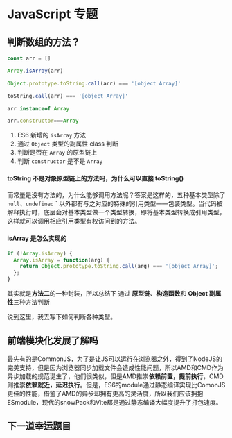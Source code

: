 # JavaScript 专题

## 判断数组的方法？

```JavaScript
const arr = []

Array.isArray(arr)

Object.prototype.toString.call(arr) === '[object Array]'

toString.call(arr) === '[object Array]'

arr instanceof Array

arr.constructor===Array

```

1. ES6 新增的 `isArray` 方法
2. 通过 `Object` 类型的副属性 class 判断
3. 判断是否在 `Array` 的原型链上
4. 判断 `constructor` 是不是 `Array`

#### toString 不是对象原型链上的方法吗，为什么可以直接 toString()

而常量是没有方法的，为什么能够调用方法呢？答案是这样的，五种基本类型除了 `null`、`undefined` ` 以外都有与之对应的特殊的引用类型——包装类型。当代码被解释执行时，底层会对基本类型做一个类型转换，即将基本类型转换成引用类型，这样就可以调用相应引用类型有权访问到的方法。

#### isArray 是怎么实现的

```JavaScript
if (!Array.isArray) {
  Array.isArray = function(arg) {
    return Object.prototype.toString.call(arg) === '[object Array]';
  };
}
```

其实就是**方法二**的一种封装，所以总结下 通过 **原型链**、**构造函数**和 **Object 副属性**三种方法判断

说到这里，我去写下如何判断各种类型。

## 前端模块化发展了解吗

最先有的是CommonJS，为了是让JS可以运行在浏览器之外，得到了NodeJS的完美支持，但是因为浏览器同步加载文件会造成性能问题，所以AMD和CMD作为异步加载的规范诞生了，他们很类似，但是AMD推崇**依赖前置，提前执行**，CMD则推崇**依赖就近，延迟执行**。但是，ES6的module通过静态编译实现比ComonJS更佳的性能，借鉴了AMD的异步却拥有更高的灵活度，所以我们应该拥抱ESmodule，现代的snowPack和Vite都是通过静态编译大幅度提升了打包速度。


## 下一道幸运题目
